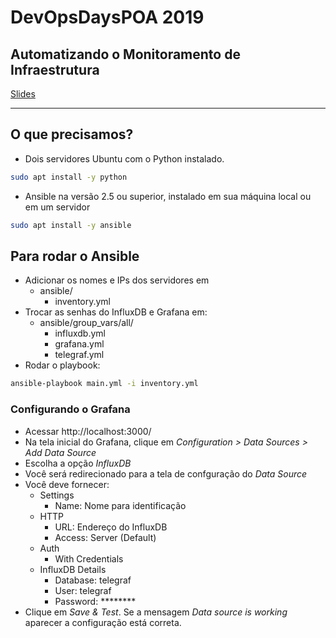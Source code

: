 # DevOpsDaysPOA 2019

## Automatizando o Monitoramento de Infraestrutura

[Slides](https://google.com)

---

## O que precisamos?
- Dois servidores Ubuntu com o Python instalado.

```bash
sudo apt install -y python
```

- Ansible na versão 2.5 ou superior, instalado em sua máquina local ou em um servidor

```bash
sudo apt install -y ansible
```

## Para rodar o Ansible
- Adicionar os nomes e IPs dos servidores em 
  - ansible/
    - inventory.yml
- Trocar as senhas do InfluxDB e Grafana em:
  - ansible/group_vars/all/
    - influxdb.yml
    - grafana.yml
    - telegraf.yml
- Rodar o playbook:

```bash
ansible-playbook main.yml -i inventory.yml
```
### Configurando o Grafana
- Acessar http://localhost:3000/
- Na tela inicial do Grafana, clique em *Configuration > Data Sources > Add Data Source*
- Escolha a opção *InfluxDB*
- Você será redirecionado para a tela de confguração do *Data Source*
- Você deve fornecer:
  - Settings
    - Name: Nome para identificação
  - HTTP
    - URL: Endereço do InfluxDB
    - Access: Server (Default)
  - Auth
    - With Credentials
  - InfluxDB Details
    - Database: telegraf
    - User: telegraf
    - Password: ********
- Clique em *Save & Test*. Se a mensagem *Data source is working* aparecer a configuração está correta.
